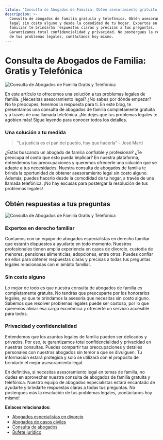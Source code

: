 ```yaml
---
titulo: 'Consulta de Abogados de Familia: Obtén asesoramiento gratuito y telefónico'
descripcion: >-
  Consulta de abogados de familia gratuita y telefónica. Obtén asesoramiento
  legal sin costo alguno y desde la comodidad de tu hogar. Expertos en derecho
  familiar te brindarán respuestas claras y precisas a tus preguntas.
  Garantizamos total confidencialidad y privacidad. No postergues la resolución
  de tus problemas legales, contáctanos hoy mismo.
---
```


# Consulta de Abogados de Familia: Gratis y Telefónica

![Consulta de Abogados de Familia Gratis y Telefónica](./img/consulta-de-abogados-de-familia-gratis-y-telefonica-1.webp)


En este artículo te ofrecemos una solución a tus problemas legales de familia. ¿Necesitas asesoramiento legal? ¿No sabes por dónde empezar? No te preocupes, tenemos la respuesta para ti. En este blog, te presentamos una consulta de abogados de familia completamente gratuita y a través de una llamada telefónica. ¡No dejes que tus problemas legales te agobien más! Sigue leyendo para conocer todos los detalles.

### Una solución a tu medida

> "La justicia es el pan del pueblo, hay que hacerla" - José Martí

¿Estás buscando un abogado de familia confiable y profesional? ¿Te preocupa el costo que esto pueda implicar? En nuestra plataforma, entendemos tus preocupaciones y queremos ofrecerte una solución que se adapte a tus necesidades. Nuestra consulta de abogados de familia te brinda la oportunidad de obtener asesoramiento legal sin costo alguno. Además, puedes hacerlo desde la comodidad de tu hogar, a través de una llamada telefónica. ¡No hay excusas para postergar la resolución de tus problemas legales!

## Obtén respuestas a tus preguntas

![Consulta de Abogados de Familia Gratis y Telefónica](./img/consulta-de-abogados-de-familia-gratis-y-telefonica-2.webp)

### Expertos en derecho familiar

Contamos con un equipo de abogados especialistas en derecho familiar que estarán dispuestos a ayudarte en todo momento. Nuestros profesionales tienen amplia experiencia en casos de divorcio, custodia de menores, pensiones alimenticias, adopciones, entre otros. Puedes confiar en ellos para obtener respuestas claras y precisas a todas tus preguntas legales relacionadas con el ámbito familiar.

### Sin costo alguno

Lo mejor de todo es que nuestra consulta de abogados de familia es completamente gratuita. No tendrás que preocuparte por los honorarios legales, ya que te brindamos la asesoría que necesitas sin costo alguno. Sabemos que resolver problemas legales puede ser costoso, por lo que queremos aliviar esa carga económica y ofrecerte un servicio accesible para todos.

### Privacidad y confidencialidad

Entendemos que los asuntos legales de familia pueden ser delicados y privados. Por eso, te garantizamos total confidencialidad y privacidad en nuestras consultas. Puedes compartir tus preocupaciones y detalles personales con nuestros abogados sin temor a que se divulguen. Tu información estará protegida y solo se utilizará con el propósito de brindarte el mejor asesoramiento legal.



En definitiva, si necesitas asesoramiento legal en temas de familia, no dudes en aprovechar nuestra consulta de abogados de familia gratuita y telefónica. Nuestro equipo de abogados especialistas estará encantado de ayudarte y brindarte respuestas claras a todas tus preguntas. No postergues más la resolución de tus problemas legales, ¡contáctanos hoy mismo!

**Enlaces relacionados:**

- [Abogados especialistas en divorcio](abogados-especialistas-en-divorcios)
- [Abogados de casos civiles](abogados-de-casos-civiles)
- [Consulta de abogados](consulta-de-abogados)
- [Bufete jurídico](bufete-juridico)
